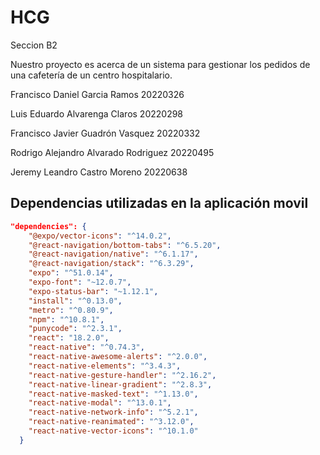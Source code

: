 # HCG
Seccion B2

Nuestro proyecto es acerca de un sistema para gestionar los pedidos de una cafetería de un centro hospitalario.

Francisco Daniel Garcia Ramos 20220326

Luis Eduardo Alvarenga Claros 20220298

Francisco Javier Guadrón Vasquez 20220332

Rodrigo Alejandro Alvarado Rodriguez 20220495

Jeremy Leandro Castro Moreno 20220638


## Dependencias utilizadas en la aplicación movil

```json
"dependencies": {
    "@expo/vector-icons": "^14.0.2",
    "@react-navigation/bottom-tabs": "^6.5.20",
    "@react-navigation/native": "^6.1.17",
    "@react-navigation/stack": "^6.3.29",
    "expo": "^51.0.14",
    "expo-font": "~12.0.7",
    "expo-status-bar": "~1.12.1",
    "install": "^0.13.0",
    "metro": "^0.80.9",
    "npm": "^10.8.1",
    "punycode": "^2.3.1",
    "react": "18.2.0",
    "react-native": "^0.74.3",
    "react-native-awesome-alerts": "^2.0.0",
    "react-native-elements": "^3.4.3",
    "react-native-gesture-handler": "^2.16.2",
    "react-native-linear-gradient": "^2.8.3",
    "react-native-masked-text": "^1.13.0",
    "react-native-modal": "^13.0.1",
    "react-native-network-info": "^5.2.1",
    "react-native-reanimated": "^3.12.0",
    "react-native-vector-icons": "^10.1.0"
  }
